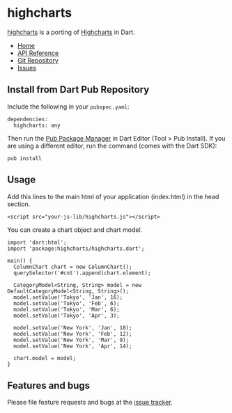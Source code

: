 # highcharts

[highcharts](http://rikulo.org) is a porting of [Highcharts](https://www.highcharts.com) in Dart.

* [Home](http://rikulo.org)
* [API Reference](http://www.dartdocs.org/documentation/highcharts/0.1.0/index.html)
* [Git Repository](https://github.com/rikulo/highcharts)
* [Issues](https://github.com/rikulo/highcharts/issues)

## Install from Dart Pub Repository

Include the following in your `pubspec.yaml`:

    dependencies:
      highcharts: any

Then run the [Pub Package Manager](http://pub.dartlang.org/doc) in Dart Editor (Tool > Pub Install). If you are using a different editor, run the command
(comes with the Dart SDK):

    pub install

## Usage

Add this lines to the main html of your application (index.html) in the head section.
```
<script src="your-js-lib/highcharts.js"></script>
```

You can create a chart object and chart model.

	import 'dart:html';
    import 'package:highcharts/highcharts.dart';

    main() {
      ColumnChart chart = new ColumnChart();
      querySelector('#cnt').append(chart.element);

      CategoryModel<String, String> model = new DefaultCategoryModel<String, String>();
      model.setValue('Tokyo', 'Jan', 16);
	  model.setValue('Tokyo', 'Feb', 6);
	  model.setValue('Tokyo', 'Mar', 6);
	  model.setValue('Tokyo', 'Apr', 3);

	  model.setValue('New York', 'Jan', 18);
	  model.setValue('New York', 'Feb', 12);
	  model.setValue('New York', 'Mar', 9);
	  model.setValue('New York', 'Apr', 14);

	  chart.model = model;
    }

## Features and bugs

Please file feature requests and bugs at the [issue tracker][tracker].

[tracker]: https://github.com/rikulo/highcharts/issues
